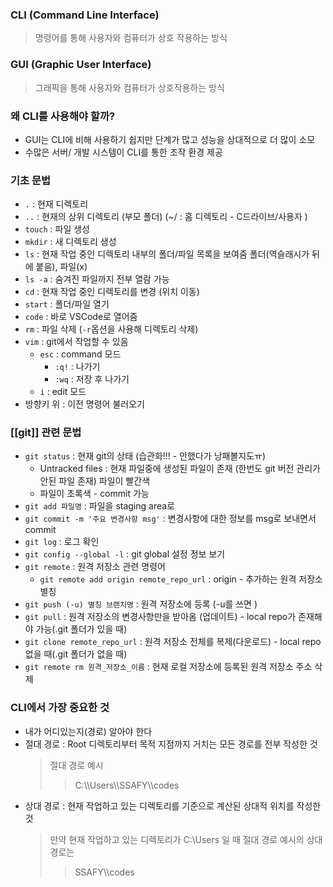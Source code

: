 ### CLI (Command Line Interface)
> 명령어를 통해 사용자와 컴퓨터가 상호 작용하는 방식

### GUI (Graphic User Interface)
> 그래픽을 통해 사용자와 컴퓨터가 상호작용하는 방식

### 왜 CLI를 사용해야 할까?
-  GUI는 CLI에 비해 사용하기 쉽지만 단계가 많고 성능을 상대적으로 더 많이 소모
- 수많은 서버/ 개발 시스템이 CLI를 통한 조작 환경 제공

### 기초 문법
- `.` :  현재 디렉토리
- `..` : 현재의 상위 디렉토리 (부모 폴더)
	(~/ : 홈 디렉토리 - C드라이브/사용자 )
- `touch` :  파일 생성
- `mkdir` : 새 디렉토리 생성
- `ls` :  현재 작업 중인 디렉토리 내부의 폴더/파일 목록을 보여줌
		폴더(역슬래시가 뒤에 붙음), 파일(x)
- `ls -a` : 숨겨진 파일까지 전부 열람 가능
- `cd` : 현재 작업 중인 디렉토리를 변경 (위치 이동)
- `start` : 폴더/파일 열기
- `code` : 바로 VSCode로 열어줌
-  `rm` : 파일 삭제 (`-r`옵션을 사용해 디렉토리 삭제)
- `vim` : git에서 작업할 수 있음
	- `esc` : command 모드
		- `:q!` : 나가기
		- `:wq` : 저장 후 나가기
	- `i` : edit 모드
- 방향키 위 : 이전 명령어 불러오기

### [[git]] 관련 문법
- `git status` : 현재 git의 상태 (습관화!!! - 안했다가 낭패볼지도ㅠ)
	- Untracked files : 현재 파일중에 생성된 파일이 존재 (한번도 git 버전 관리가 안된 파일 존재) 파일이 빨간색
	- 파일이 초록색 - commit 가능
- `git add 파일명` : 파일을 staging area로
- `git commit -m '주요 변경사항 msg'` : 변경사항에 대한 정보를 msg로 보내면서 commit
- `git log` : 로그 확인
- `git config --global -l` : git global 설정 정보 보기
- `git remote` : 원격 저장소 관련 명령어
	- `git remote add origin remote_repo_url` : origin - 추가하는 원격 저장소 별칭
- `git push (-u) 별칭 브랜치명` : 원격 저장소에 등록 (-u를 쓰면 )
- `git pull` : 원격 저장소의 변경사항만을 받아옴 (업데이트) - local repo가 존재해야 가능(.git 폴더가 있을 때)
- `git clone remote_repo_url` : 원격 저장소 전체를 복제(다운로드) - local repo 없을 때(.git 폴더가 없을 때)
- `git remote rm 원격_저장소_이름` : 현재 로컬 저장소에 등록된 원격 저장소 주소 삭제

### CLI에서 가장 중요한 것
- 내가 어디있는지(경로) 알아야 한다
- 절대 경로 : Root 디렉토리부터 목적 지점까지 거치는 모든 경로를 전부 작성한 것
	> 절대 경로 예시
	> > C:\\\Users\\\SSAFY\\\codes
- 상대 경로 : 현재 작업하고 있는 디렉토리를 기준으로 계산된 상대적 위치를 작성한 것
	>  만약 현재 작업하고 있는 디렉토리가  C:\Users 일 때 절대 경로 예시의 상대 경로는 
	>  >SSAFY\\\codes

